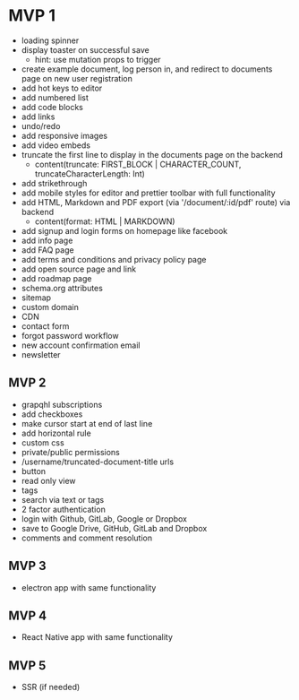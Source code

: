 # MVP 1

- loading spinner
- display toaster on successful save
  - hint: use mutation props to trigger
- create example document, log person in, and redirect to documents page on new
  user registration
- add hot keys to editor
- add numbered list
- add code blocks
- add links
- undo/redo
- add responsive images
- add video embeds
- truncate the first line to display in the documents page on the backend
  - content(truncate: FIRST_BLOCK | CHARACTER_COUNT, truncateCharacterLength:
    Int)
- add strikethrough
- add mobile styles for editor and prettier toolbar with full functionality
- add HTML, Markdown and PDF export (via '/document/:id/pdf' route) via backend
  - content(format: HTML | MARKDOWN)
- add signup and login forms on homepage like facebook
- add info page
- add FAQ page
- add terms and conditions and privacy policy page
- add open source page and link
- add roadmap page
- schema.org attributes
- sitemap
- custom domain
- CDN
- contact form
- forgot password workflow
- new account confirmation email
- newsletter

## MVP 2

- grapqhl subscriptions
- add checkboxes
- make cursor start at end of last line
- add horizontal rule
- custom css
- private/public permissions
- /username/truncated-document-title urls
- button
- read only view
- tags
- search via text or tags
- 2 factor authentication
- login with Github, GitLab, Google or Dropbox
- save to Google Drive, GitHub, GitLab and Dropbox
- comments and comment resolution

## MVP 3

- electron app with same functionality

## MVP 4

- React Native app with same functionality

## MVP 5

- SSR (if needed)
